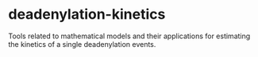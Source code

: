 # deadenylation-kinetics
Tools related to mathematical models and their applications for estimating the kinetics of a single deadenylation events.
